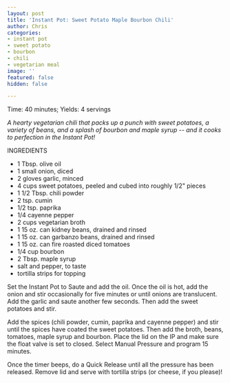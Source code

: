 ```yaml
---
layout: post
title: 'Instant Pot: Sweet Potato Maple Bourbon Chili'
author: Chris
categories:
- instant pot
- sweet potato
- bourbon
- chili
- vegetarian meal
image: ''
featured: false
hidden: false

---
```

Time: 40 minutes; Yields: 4 servings

_A hearty vegetarian chili that packs up a punch with sweet potatoes, a variety of beans,  and a splash of bourbon and maple syrup -- and it cooks to perfection in the Instant Pot!_

INGREDIENTS

* 1 Tbsp. olive oil
* 1 small onion, diced
* 2 gloves garlic, minced
* 4 cups sweet potatoes, peeled and cubed into roughly 1/2" pieces
* 1 1/2 Tbsp. chili powder
* 2 tsp. cumin
* 1/2 tsp. paprika
* 1/4 cayenne pepper
* 2 cups vegetarian broth
* 1 15 oz. can kidney beans, drained and rinsed
* 1 15 oz. can garbanzo beans, drained and rinsed
* 1 15 oz. can fire roasted diced tomatoes
* 1/4 cup bourbon
* 2 Tbsp. maple syrup
* salt and pepper, to taste
* tortilla strips for topping

Set the Instant Pot to Saute and add the oil. Once the oil is hot, add the onion and stir occasionally for five minutes or until onions are translucent. Add the garlic and saute another few seconds. Then add the sweet potatoes and stir.

Add the spices (chili powder, cumin, paprika and cayenne pepper) and stir until the spices have coated the sweet potatoes. Then add the broth, beans, tomatoes, maple syrup and bourbon. Place the lid on the IP and make sure the float valve is set to closed. Select Manual Pressure and program 15 minutes.

Once the timer beeps, do a Quick Release until all the pressure has been released. Remove lid and serve with tortilla strips (or cheese, if you please)!